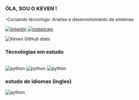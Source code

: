 ### ÓLA, SOU O KEVEN !
-Cursando técnologo: Analise e desenvolvimento de sistemas




[![linkedin](https://img.shields.io/badge/LinkedIn-0077B5?style=for-the-badge&logo=linkedin&logoColor=white)](https://www.linkedin.com/in/keven-silva-3ab929198) [![instagram](https://img.shields.io/badge/Instagram-E4405F?style=for-the-badge&logo=instagram&logoColor=white)](https://www.instagram.com/kevinho.98s/)

![Keven GitHub stats](https://github-readme-stats.vercel.app/api?username=Keven9801&show_icons=true&theme=dark)

### Técnologias em estudo

<div style="display: inline_block"><br/>
<img algin="center" alt="python" src="https://img.shields.io/badge/Python-3776AB?style=for-the-badge&logo=python&logoColor=white">
<img algin="center" alt="python" src="https://img.shields.io/badge/PyCharm-000000.svg?&style=for-the-badge&logo=PyCharm&logoColor=white">
<img algin="center" alt="python" src="https://img.shields.io/badge/PostgreSQL-316192?style=for-the-badge&logo=postgresql&logoColor=white">

</div>


### estudo de idiomas (ingles)

<img algin="center" alt="python" src="https://img.shields.io/badge/Duolingo-58CC02?style=for-the-badge&logo=Duolingo&logoColor=white">
